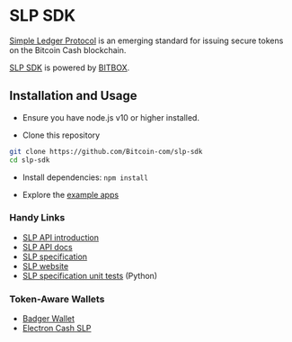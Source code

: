 # SLP SDK

[Simple Ledger Protocol](https://simpleledger.cash) is an emerging standard for issuing secure tokens on the Bitcoin Cash blockchain.

[SLP SDK](https://developer.bitcoin.com/slp) is powered by [BITBOX](https://developer.bitcoin.com/bitbox).

## Installation and Usage
- Ensure you have node.js v10 or higher installed.

- Clone this repository
```bash
git clone https://github.com/Bitcoin-com/slp-sdk
cd slp-sdk
```

- Install dependencies: `npm install`

- Explore the [example apps](examples)

### Handy Links

- [SLP API introduction](https://developer.bitcoin.com/slp)
- [SLP API docs](https://developer.bitcoin.com/slp/docs/getting-started)
- [SLP specification](https://github.com/simpleledger/slp-specifications/blob/master/slp-token-type-1.md)
- [SLP website](https://simpleledger.cash/)
- [SLP specification unit tests](https://github.com/simpleledger/slp-unit-test-data) (Python)

### Token-Aware Wallets
- [Badger Wallet](https://badger.bitcoin.com/)
- [Electron Cash SLP](https://github.com/simpleledger/Electron-Cash-SLP)
